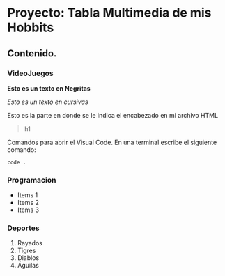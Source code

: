 # Proyecto: Tabla Multimedia de mis Hobbits
## Contenido.
### VideoJuegos
**Esto es un texto en Negritas**

*Esto es un texto en cursivas*

Esto es la parte en donde se le indica el encabezado en mi archivo HTML
> h1

Comandos para abrir el Visual Code.
En una terminal escribe el siguiente comando:

`code .`

### Programacion
* Items 1
* Items 2
* Items 3
### Deportes
1. Rayados
2. Tigres
3. Diablos
4. Águilas

